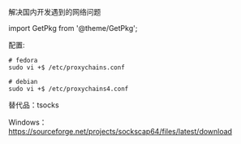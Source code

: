 解决国内开发遇到的网络问题

import GetPkg from '@theme/GetPkg';

<GetPkg name="proxychains-ng" dnf apt/>

配置:

```shell
# fedora
sudo vi +$ /etc/proxychains.conf

# debian
sudo vi +$ /etc/proxychains4.conf
```

替代品：tsocks

Windows：<https://sourceforge.net/projects/sockscap64/files/latest/download>
